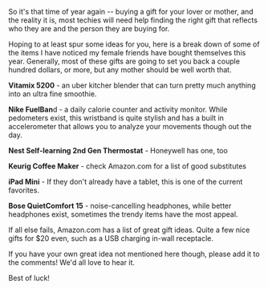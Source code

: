 
  


  


So it's that time of year again -- buying a gift for your lover or mother, and the reality it is, most techies will need help finding the right gift that reflects who they are and the person they are buying for.

  


Hoping to at least spur some ideas for you, here is a break down of some of the items I have noticed my female friends have bought themselves this year. Generally, most of these gifts are going to set you back a couple hundred dollars, or more, but any mother should be well worth that.

  


**Vitamix 5200** - an uber kitcher blender that can turn pretty much anything into an ultra fine smoothie.  

  


**Nike FuelBan**d - a daily calorie counter and activity monitor. While pedometers exist, this wristband is quite stylish and has a built in accelerometer that allows you to analyze your movements though out the day.  

  


**Nest Self-learning 2nd Gen Thermostat** - Honeywell has one, too  

  


**Keurig Coffee Maker** - check Amazon.com for a list of good substitutes  

  


**iPad Mini** - If they don't already have a tablet, this is one of the current favorites.  

  


**Bose QuietComfort 15** - noise-cancelling headphones, while better headphones exist, sometimes the trendy items have the most appeal.

  


If all else fails, Amazon.com has a list of great gift ideas. Quite a few nice gifts for $20 even, such as a USB charging in-wall receptacle.  

  

If you have your own great idea not mentioned here though, please add it to the comments! We'd all love to hear it.

  


Best of luck!

  
